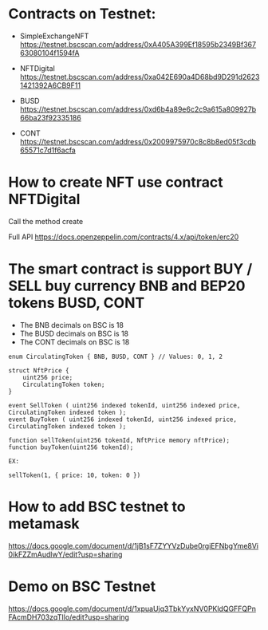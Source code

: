 # Contracts on Testnet:

- SimpleExchangeNFT https://testnet.bscscan.com/address/0xA405A399Ef18595b2349Bf36763080104f1594fA

- NFTDigital https://testnet.bscscan.com/address/0xa042E690a4D68bd9D291d26231421392A6CB9F11

- BUSD https://testnet.bscscan.com/address/0xd6b4a89e6c2c9a615a809927b66ba23f92335186

- CONT https://testnet.bscscan.com/address/0x2009975970c8c8b8ed05f3cdb65571c7d1f6acfa

# How to create NFT use contract NFTDigital

Call the method create

Full API https://docs.openzeppelin.com/contracts/4.x/api/token/erc20

# The smart contract is support BUY / SELL buy currency BNB and BEP20 tokens BUSD, CONT

- The BNB decimals on BSC is 18
- The BUSD decimals on BSC is 18
- The CONT decimals on BSC is 18

```
enum CirculatingToken { BNB, BUSD, CONT } // Values: 0, 1, 2

struct NftPrice {
    uint256 price;
    CirculatingToken token;
}

event SellToken ( uint256 indexed tokenId, uint256 indexed price, CirculatingToken indexed token );
event BuyToken ( uint256 indexed tokenId, uint256 indexed price, CirculatingToken indexed token );

function sellToken(uint256 tokenId, NftPrice memory nftPrice);
function buyToken(uint256 tokenId);

EX:

sellToken(1, { price: 10, token: 0 })

```

# How to add BSC testnet to metamask

https://docs.google.com/document/d/1jB1sF7ZYYVzDube0rgiEFNbgYme8Vi0ikFZZmAudlwY/edit?usp=sharing

# Demo on BSC Testnet

https://docs.google.com/document/d/1xpuaUjq3TbkYyxNV0PKldQGFFQPnFAcmDH703zqTIlo/edit?usp=sharing

